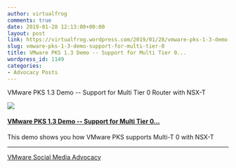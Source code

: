 ```yaml
---
author: virtualfrog
comments: true
date: 2019-01-28 12:13:00+00:00
layout: post
link: https://virtualfrog.wordpress.com/2019/01/28/vmware-pks-1-3-demo-support-for-multi-tier-0/
slug: vmware-pks-1-3-demo-support-for-multi-tier-0
title: VMware PKS 1.3 Demo -- Support for Multi Tier 0...
wordpress_id: 1149
categories:
- Advocacy Posts
---
```


VMware PKS 1.3 Demo -- Support for Multi Tier 0 Router with NSX-T

[![](https://d3utlhu53nfcwz.cloudfront.net/171901/cdnImage/article/e94a4a5a-b25f-4165-a565-fe04a57171a8/?size=Box320)](http://bit.ly/2B6iurS)

#### [VMware PKS 1.3 Demo -- Support for Multi Tier 0...](http://bit.ly/2B6iurS)

This demo shows you how VMware PKS supports Multi-T 0 with NSX-T

* * *

[VMware Social Media Advocacy](http://advocacy.vmware.com)
